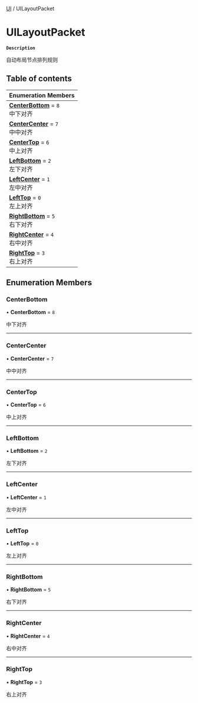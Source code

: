 [UI](../modules/UI.UI.md) / UILayoutPacket

# UILayoutPacket <Badge type="tip" text="Enumeration" /> 

**`Description`**

自动布局节点排列规则

## Table of contents

| Enumeration Members |
| :-----|
| **[CenterBottom](UI.UILayoutPacket.md#centerbottom)** = ``8`` <br> 中下对齐|
| **[CenterCenter](UI.UILayoutPacket.md#centercenter)** = ``7`` <br> 中中对齐|
| **[CenterTop](UI.UILayoutPacket.md#centertop)** = ``6`` <br> 中上对齐|
| **[LeftBottom](UI.UILayoutPacket.md#leftbottom)** = ``2`` <br> 左下对齐|
| **[LeftCenter](UI.UILayoutPacket.md#leftcenter)** = ``1`` <br> 左中对齐|
| **[LeftTop](UI.UILayoutPacket.md#lefttop)** = ``0`` <br> 左上对齐|
| **[RightBottom](UI.UILayoutPacket.md#rightbottom)** = ``5`` <br> 右下对齐|
| **[RightCenter](UI.UILayoutPacket.md#rightcenter)** = ``4`` <br> 右中对齐|
| **[RightTop](UI.UILayoutPacket.md#righttop)** = ``3`` <br> 右上对齐|

## Enumeration Members

### CenterBottom  

• **CenterBottom** = ``8``

中下对齐

___

### CenterCenter  

• **CenterCenter** = ``7``

中中对齐

___

### CenterTop  

• **CenterTop** = ``6``

中上对齐

___

### LeftBottom  

• **LeftBottom** = ``2``

左下对齐

___

### LeftCenter  

• **LeftCenter** = ``1``

左中对齐

___

### LeftTop  

• **LeftTop** = ``0``

左上对齐

___

### RightBottom  

• **RightBottom** = ``5``

右下对齐

___

### RightCenter  

• **RightCenter** = ``4``

右中对齐

___

### RightTop  

• **RightTop** = ``3``

右上对齐
